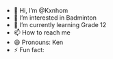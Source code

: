- 👋 Hi, I’m @Kxnhom
- 👀 I’m interested in Badminton
- 🌱 I’m currently learning Grade 12
- 📫 How to reach me 
- 😄 Pronouns: Ken
- ⚡ Fun fact: 

<!---
Kxnhom/Kxnhom is a ✨ special ✨ repository because its `README.md` (this file) appears on your GitHub profile.
You can click the Preview link to take a look at your changes.
--->
